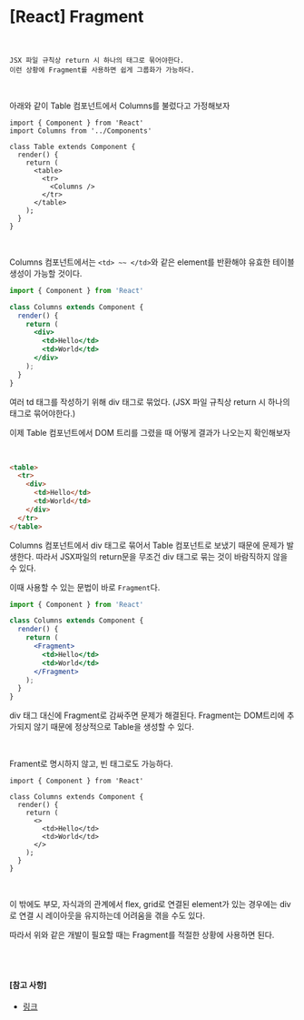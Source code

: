 # [React] Fragment

<br>

```
JSX 파일 규칙상 return 시 하나의 태그로 묶어야한다.
이런 상황에 Fragment를 사용하면 쉽게 그룹화가 가능하다.
```

<br>

아래와 같이 Table 컴포넌트에서 Columns를 불렀다고 가정해보자

```JSX
import { Component } from 'React'
import Columns from '../Components'

class Table extends Component {
  render() {
    return (
      <table>
        <tr>
          <Columns />
        </tr>
      </table>
    );
  }
}
```

<br>

Columns 컴포넌트에서는 `<td> ~~ </td>`와 같은 element를 반환해야 유효한 테이블 생성이 가능할 것이다.

```jsx
import { Component } from 'React'

class Columns extends Component {
  render() {
    return (
      <div>
        <td>Hello</td>
        <td>World</td>
      </div>
    );
  }
}
```

여러 td 태그를 작성하기 위해 div 태그로 묶었다. (JSX 파일 규칙상 return 시 하나의 태그로 묶어야한다.)

이제 Table 컴포넌트에서 DOM 트리를 그렸을 때 어떻게 결과가 나오는지 확인해보자

<br>

```html
<table>
  <tr>
    <div>
      <td>Hello</td>
      <td>World</td>
    </div>
  </tr>
</table>
```

Columns 컴포넌트에서 div 태그로 묶어서 Table 컴포넌트로 보냈기 때문에 문제가 발생한다. 따라서 JSX파일의 return문을 무조건 div 태그로 묶는 것이 바람직하지 않을 수 있다.

이때 사용할 수 있는 문법이 바로 `Fragment`다.

```jsx
import { Component } from 'React'

class Columns extends Component {
  render() {
    return (
      <Fragment>
        <td>Hello</td>
        <td>World</td>
      </Fragment>
    );
  }
}
```

div 태그 대신에 Fragment로 감싸주면 문제가 해결된다. Fragment는 DOM트리에 추가되지 않기 때문에 정상적으로 Table을 생성할 수 있다.

<br>

Frament로 명시하지 않고, 빈 태그로도 가능하다.

```JSX
import { Component } from 'React'

class Columns extends Component {
  render() {
    return (
      <>
        <td>Hello</td>
        <td>World</td>
      </>
    );
  }
}
```

<br>

이 밖에도 부모, 자식과의 관계에서 flex, grid로 연결된 element가 있는 경우에는 div로 연결 시 레이아웃을 유지하는데 어려움을 겪을 수도 있다.

따라서 위와 같은 개발이 필요할 때는 Fragment를 적절한 상황에 사용하면 된다.

<br>

<br>

#### [참고 사항]

- [링크](https://velog.io/@dolarge/React-Fragment%EB%9E%80)